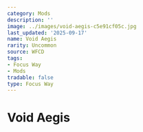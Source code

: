 ```yaml
---
category: Mods
description: ''
image: ../images/void-aegis-c5e91cf05c.jpg
last_updated: '2025-09-17'
name: Void Aegis
rarity: Uncommon
source: WFCD
tags:
- Focus Way
- Mods
tradable: false
type: Focus Way
---
```


# Void Aegis

